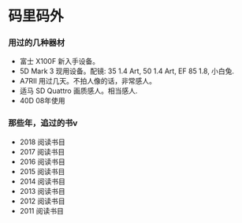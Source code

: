 # 码里码外

### 用过的几种器材

- 富士 X100F
  新入手设备。
- 5D Mark 3
  现用设备。配镜: 35 1.4 Art, 50 1.4 Art, EF 85 1.8, 小白兔.
- A7RII
  用过几天。不拍人像的话，非常感人。
- 适马 SD Quattro
  画质感人。相当感人.
- 40D
  08年使用


### 那些年，追过的书v
- 2018 阅读书目
- 2017 阅读书目
- 2016 阅读书目
- 2015 阅读书目
- 2014 阅读书目
- 2013 阅读书目
- 2012 阅读书目
- 2011 阅读书目
